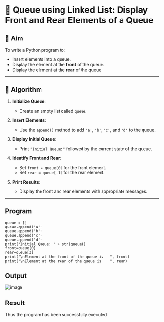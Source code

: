 # 🔁 Queue using Linked List: Display Front and Rear Elements of a Queue

## 🎯 Aim

To write a Python program to:
- Insert elements into a queue.
- Display the element at the **front** of the queue.
- Display the element at the **rear** of the queue.

---

## 🧠 Algorithm

1. **Initialize Queue**:
   - Create an empty list called `queue`.

2. **Insert Elements**:
   - Use the `append()` method to add `'a'`, `'b'`, `'c'`, and `'d'` to the queue.

3. **Display Initial Queue**:
   - Print `"Initial Queue:"` followed by the current state of the queue.

4. **Identify Front and Rear**:
   - Set `front = queue[0]` for the front element.
   - Set `rear = queue[-1]` for the rear element.

5. **Print Results**:
   - Display the front and rear elements with appropriate messages.

---
## Program
```
queue = []
queue.append('a')
queue.append('b')
queue.append('c')
queue.append('d')
print('Initial Queue: ' + str(queue))
front=queue[0]
rear=queue[3]
print("\nElement at the front of the queue is	", front)
print("\nElement at the rear of the queue is	", rear)
```

## Output
![image](https://github.com/user-attachments/assets/2cbc7fac-78d5-4d7a-b096-8686b6ff4748)

## Result
Thus the program has been successfully executed
